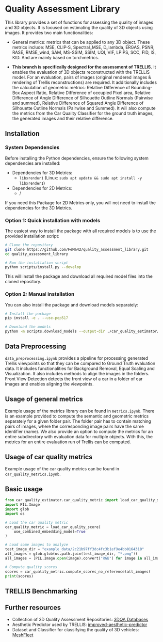 # Quality Assessment Library

This library provides a set of functions for assessing the quality of images and 3D objects. It is focused on estimating the quality of 3D objects using images.
It provides two main functionalities:

- General metrics: metrics that can be applied to any 3D object. These metrics include: MSE, CLIP-S, Spectral_MSE, D_lambda, ERGAS, PSNR, RASE, RMSE_wind, SAM, MS-SSIM, SSIM, UQI, VIF, LPIPS, SCC, FID, IS, KID. And are mainly based on torchmetrics.

- **This branch is specifically designed for the assessment of TRELLIS.** It enables the evaluation of 3D objects reconstructed with the TRELLIS model. For an evaluation, pairs of images (original rendered images & rendering of Trellis reconstructions) are required. It additionally includes the calculation of geometric metrics: Relative Difference of Bounding-Box Aspect Ratio, Relative Difference of occupied Pixel area, Relative Difference of Angle Difference of Silhouette Outline Normals (Pairwise and summed), Relative Difference of Squared Angle Difference of Silhouette Outline Normals (Pairwise and Summed). It will also compute the metrics from the Car Quality Classifier for the ground truth images, the generated images and their relative difference.

## Installation

### System Dependencies

Before installing the Python dependencies, ensure the following system dependencies are installed:

- Dependencies for 3D Metrics:
  - `libxrender1` (Linux: `sudo apt update && sudo apt install -y libxrender1`)
- Dependencies for 2D Metrics:
  - /

If you need this Package for 2D Metrics only, you will not need to install the dependencies for the 3D Metrics.

### Option 1: Quick installation with models

The easiest way to install the package with all required models is to use the provided installation script:

```bash
# Clone the repository
git clone https://github.com/FeMa42/quality_assessment_library.git
cd quality_assessment_library

# Run the installation script
python scripts/install.py --develop
```

This will install the package and download all required model files into the cloned repository.

### Option 2: Manual installation

You can also install the package and download models separately:

```bash
# Install the package
pip install -e . --use-pep517

# Download the models
python -m scripts.download_models --output-dir ./car_quality_estimator/models
```

## Data Preprocessing

`data_preprocessing.ipynb` provides a pipeline for processing generated Trellis viewpoints so that they can be compared to Ground Truth evaluation data. It includes functionalities for Background Removal, Equal Scaling and Visualization. It also includes methods to align the images in the folders. Front View Detection detects the front view of a car in a folder of car images and enables aligning the viewpoints.

## Usage of general metrics

Example usage of the metrics library can be found in `metrics.ipynb`.
There is an example provided to compute the semantic and geometric metrics separately for a given folder pair. The folder pair has to contain matching pairs of images, where the corresponding image pairs have the same identifier (name).
We also provide an option to compute the metrics for an entire subdirectory with evaluation data for multiple objects. With this, the metrics for an entire evaluation run of Trellis can be computed.

## Usage of car quality metrics

Example usage of the car quality metrics can be found in `car_quality_metrics.ipynb`.

## Basic usage

```python
from car_quality_estimator.car_quality_metric import load_car_quality_score
import PIL.Image
import glob
import os 

# Load the car quality metric
car_quality_metric = load_car_quality_score(
    use_combined_embedding_model=True
)

# Load some images to analyze
test_image_dir = "example_data/2c21b97ff3dc4fc3b1ef9e4bb0164318"
all_images = glob.glob(os.path.join(test_image_dir, "*.png"))
all_images = [PIL.Image.open(image).convert("RGB") for image in all_images]

# Compute quality scores
scores = car_quality_metric.compute_scores_no_reference(all_images)
print(scores)
```

## TRELLIS Benchmarking

## Further resources

- Collection of 3D Quality Assessment Repositories: [3DQA Databases](https://github.com/zzc-1998/Point-cloud-quality-assessment)
- Aesthetic Predictor used by TRELLIS: [improved-aesthetic-predictor](https://github.com/christophschuhmann/improved-aesthetic-predictor)
- Dataset and Classifier for classifying the quality of 3D vehicles: [MeshFleet](https://github.com/FeMa42/MeshFleet)
